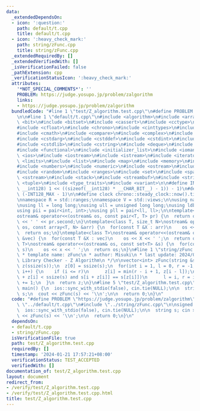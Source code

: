 ```yaml
---
data:
  _extendedDependsOn:
  - icon: ':question:'
    path: default/t.cpp
    title: default/t.cpp
  - icon: ':heavy_check_mark:'
    path: string/zFunc.cpp
    title: string/zFunc.cpp
  _extendedRequiredBy: []
  _extendedVerifiedWith: []
  _isVerificationFailed: false
  _pathExtension: cpp
  _verificationStatusIcon: ':heavy_check_mark:'
  attributes:
    '*NOT_SPECIAL_COMMENTS*': ''
    PROBLEM: https://judge.yosupo.jp/problem/zalgorithm
    links:
    - https://judge.yosupo.jp/problem/zalgorithm
  bundledCode: "#line 1 \"test/Z_algorithm.test.cpp\"\n#define PROBLEM \"https://judge.yosupo.jp/problem/zalgorithm\"\
    \n\n#line 1 \"default/t.cpp\"\n#include <algorithm>\n#include <array>\n#include\
    \ <bit>\n#include <bitset>\n#include <cassert>\n#include <cctype>\n#include <cfenv>\n\
    #include <cfloat>\n#include <chrono>\n#include <cinttypes>\n#include <climits>\n\
    #include <cmath>\n#include <compare>\n#include <complex>\n#include <concepts>\n\
    #include <cstdarg>\n#include <cstddef>\n#include <cstdint>\n#include <cstdio>\n\
    #include <cstdlib>\n#include <cstring>\n#include <deque>\n#include <fstream>\n\
    #include <functional>\n#include <initializer_list>\n#include <iomanip>\n#include\
    \ <ios>\n#include <iostream>\n#include <istream>\n#include <iterator>\n#include\
    \ <limits>\n#include <list>\n#include <map>\n#include <memory>\n#include <new>\n\
    #include <numbers>\n#include <numeric>\n#include <ostream>\n#include <queue>\n\
    #include <random>\n#include <ranges>\n#include <set>\n#include <span>\n#include\
    \ <sstream>\n#include <stack>\n#include <streambuf>\n#include <string>\n#include\
    \ <tuple>\n#include <type_traits>\n#include <variant>\n\n#define INT128_MAX (__int128)(((unsigned\
    \ __int128) 1 << ((sizeof(__int128) * __CHAR_BIT__) - 1)) - 1)\n#define INT128_MIN\
    \ (-INT128_MAX - 1)\n\n#define clock chrono::steady_clock::now().time_since_epoch().count()\n\
    \nnamespace R = std::ranges;\nnamespace V = std::views;\n\nusing namespace std;\n\
    \nusing ll = long long;\nusing ull = unsigned long long;\nusing ldb = long double;\n\
    using pii = pair<int, int>;\nusing pll = pair<ll, ll>;\n\ntemplate<class T>\n\
    ostream& operator<<(ostream& os, const pair<T, T> pr) {\n  return os << pr.first\
    \ << ' ' << pr.second;\n}\ntemplate<class T, size_t N>\nostream& operator<<(ostream&\
    \ os, const array<T, N> &arr) {\n  for(const T &X : arr)\n    os << X << ' ';\n\
    \  return os;\n}\ntemplate<class T>\nostream& operator<<(ostream& os, const vector<T>\
    \ &vec) {\n  for(const T &X : vec)\n    os << X << ' ';\n  return os;\n}\ntemplate<class\
    \ T>\nostream& operator<<(ostream& os, const set<T> &s) {\n  for(const T &x :\
    \ s)\n    os << x << ' ';\n  return os;\n}\n#line 1 \"string/zFunc.cpp\"\n/**\n\
    \ * template name: zFunc\n * author: Misuki\n * last update: 2024/01/01\n * verify:\
    \ Library Checker - Z Algorithm\n */\n\nvector<int> zFunc(string &s) {\n  vector<int>\
    \ z(ssize(s));\n  z[0] = ssize(s);\n  for(int i = 1, l = 0, r = -1; i < ssize(s);\
    \ i++) {\n    if (i <= r)\n      z[i] = min(r - i + 1, z[i - l]);\n    while(i\
    \ + z[i] < ssize(s) and s[i + z[i]] == s[z[i]])\n      l = i, r = i + z[i], z[i]\
    \ += 1;\n  }\n  return z;\n}\n#line 5 \"test/Z_algorithm.test.cpp\"\n\nsigned\
    \ main() {\n  ios::sync_with_stdio(false), cin.tie(NULL);\n\n  string s; cin >>\
    \ s;\n  cout << zFunc(s) << '\\n';\n\n  return 0;\n}\n"
  code: "#define PROBLEM \"https://judge.yosupo.jp/problem/zalgorithm\"\n\n#include\
    \ \"../default/t.cpp\"\n#include \"../string/zFunc.cpp\"\n\nsigned main() {\n\
    \  ios::sync_with_stdio(false), cin.tie(NULL);\n\n  string s; cin >> s;\n  cout\
    \ << zFunc(s) << '\\n';\n\n  return 0;\n}\n"
  dependsOn:
  - default/t.cpp
  - string/zFunc.cpp
  isVerificationFile: true
  path: test/Z_algorithm.test.cpp
  requiredBy: []
  timestamp: '2024-01-21 17:57:21+08:00'
  verificationStatus: TEST_ACCEPTED
  verifiedWith: []
documentation_of: test/Z_algorithm.test.cpp
layout: document
redirect_from:
- /verify/test/Z_algorithm.test.cpp
- /verify/test/Z_algorithm.test.cpp.html
title: test/Z_algorithm.test.cpp
---
```

